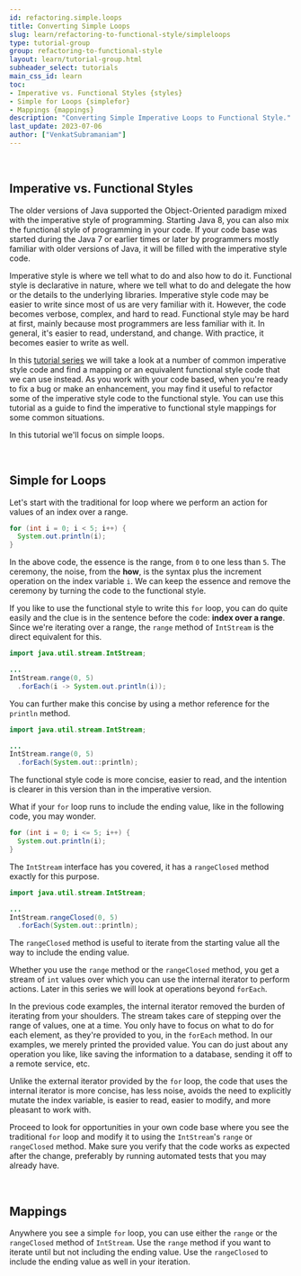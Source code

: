 ```yaml
---
id: refactoring.simple.loops
title: Converting Simple Loops
slug: learn/refactoring-to-functional-style/simpleloops
type: tutorial-group
group: refactoring-to-functional-style
layout: learn/tutorial-group.html
subheader_select: tutorials
main_css_id: learn
toc:
- Imperative vs. Functional Styles {styles}
- Simple for Loops {simplefor}
- Mappings {mappings}
description: "Converting Simple Imperative Loops to Functional Style."
last_update: 2023-07-06
author: ["VenkatSubramaniam"]
---
```


<a id="styles">&nbsp;</a>
## Imperative vs. Functional Styles

The older versions of Java supported the Object-Oriented paradigm mixed with the imperative style of programming. Starting Java 8, you can also mix the functional style of programming in your code. If your code base was started during the Java 7 or earlier times or later by programmers mostly familiar with older versions of Java, it will be filled with the imperative style code.

Imperative style is where we tell what to do and also how to do it. Functional style is declarative in nature, where we tell what to do and delegate the how or the details to the underlying libraries. Imperative style code may be easier to write since most of us are very familiar with it. However, the code becomes verbose, complex, and hard to read. Functional style may be hard at first, mainly because most programmers are less familiar with it. In general, it's easier to read, understand, and change.  With practice, it becomes easier to write as well.

In this [tutorial series](id:refactoring) we will take a look at a number of common imperative style code and find a mapping or an equivalent functional style code that we can use instead. As you work with your code based, when you're ready to fix a bug or make an enhancement, you may find it useful to refactor some of the imperative style code to the functional style. You can use this tutorial as a guide to find the imperative to functional style mappings for some common situations.

In this tutorial we'll focus on simple loops. 

<a id="simplefor">&nbsp;</a>
## Simple for Loops

Let's start with the traditional for loop where we perform an action for values of an index over a range.

```java
for (int i = 0; i < 5; i++) {
  System.out.println(i);
}
```

In the above code, the essence is the range, from `0` to one less than `5`. The ceremony, the noise, from the __how__, is the syntax plus the increment operation on the index variable `i`. We can keep the essence and remove the ceremony by turning the code to the functional style.

If you like to use the functional style to write this `for` loop, you can do quite easily and the clue is in the sentence before the code: __index over a range__. Since we're iterating over a range, the `range` method of `IntStream` is the direct equivalent for this.

```java
import java.util.stream.IntStream;

...
IntStream.range(0, 5)
  .forEach(i -> System.out.println(i));
```

You can further make this concise by using a methor reference for the `println` method.

```java
import java.util.stream.IntStream;

...
IntStream.range(0, 5)
  .forEach(System.out::println);
```

The functional style code is more concise, easier to read, and the intention is clearer in this version than in the imperative version.

What if your `for` loop runs to include the ending value, like in the following code, you may wonder.

```java
for (int i = 0; i <= 5; i++) {
  System.out.println(i);
}
```

The `IntStream` interface has you covered, it has a `rangeClosed` method exactly for this purpose.

```java
import java.util.stream.IntStream;

...
IntStream.rangeClosed(0, 5)
  .forEach(System.out::println);
```

The `rangeClosed` method is useful to iterate from the starting value all the way to include the ending value.

Whether you use the `range` method or the `rangeClosed` method, you get a stream of `int` values over which you can use the internal iterator to perform actions. Later in this series we will look at operations beyond `forEach`.

In the previous code examples, the internal iterator removed the burden of iterating from your shoulders. The stream takes care of stepping over the range of values, one at a time. You only have to focus on what to do for each element, as they're provided to you, in the `forEach` method. In our examples, we merely printed the provided value. You can do just about any operation you like, like saving the information to a database, sending it off to a remote service, etc.

Unlike the external iterator provided by the `for` loop, the code that uses the internal iterator is more concise, has less noise, avoids the need to explicitly mutate the index variable, is easier to read, easier to modify, and more pleasant to work with.

Proceed to look for opportunities in your own code base where you see the traditional `for` loop and modify it to using the `IntStream`'s `range` or `rangeClosed` method. Make sure you verify that the code works as expected after the change, preferably by running automated tests that you may already have.

<a id="mappings">&nbsp;</a>
## Mappings

Anywhere you see a simple `for` loop, you can use either the `range` or the `rangeClosed` method of `IntStream`. Use the `range` method if you want to iterate until but not including the ending value. Use the `rangeClosed` to include the ending value as well in your iteration.

